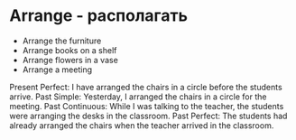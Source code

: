 # Arrange - располагать

- Arrange the furniture
- Arrange books on a shelf
- Arrange flowers in a vase
- Arrange a meeting

Present Perfect: I have arranged the chairs in a circle before the students arrive.
Past Simple: Yesterday, I arranged the chairs in a circle for the meeting.
Past Continuous: While I was talking to the teacher, the students were arranging the desks in the classroom.
Past Perfect: The students had already arranged the chairs when the teacher arrived in the classroom.